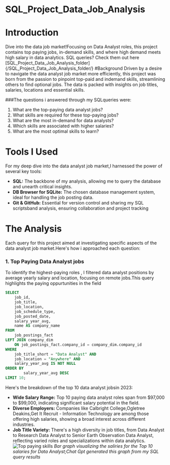 # SQL_Project_Data_Job_Analysis

# Introduction
Dive into the data job market!Focusing on Data Analyst roles, this project contains top paying jobs, in-demand skills, and where high demand meets high salary in data analytics.
SQL queries? Check them out here [SQL_Project_Data_Job_Analysis_folder]{/SQL_Project_Data_Job_Analysis_folder/}
#Background
Driven by a desire to navigate the data analyst job market more efficiently, this project was born from the passion to pinpoint top-paid and indemand skills, streamlining others to find optional jobs.
The data is packed with insights on job titles, salaries, locations and essential skills.

###The questions i answered through my SQLqueries were:

1. What are the top-paying data analyst jobs?
2. What skills are required for these top-paying jobs?
3. What are the most in-demand for data analysts?
4. Which skills are associated with higher salaries?
5. What are the most optimal skills to learn?

# Tools I Used
For my deep dive into the data analyst job market,I harnessed the power of several key tools:

- **SQL:** The backbone of my analysis, allowing me to query the database and unearth critical insights.
- **DB Browser for SQLite:** The chosen database management system, ideal for handling the job posting data.
- **Git & GitHub:** Essential for version control and sharing my SQL scriptsband analysis, ensuring collaboration and project tracking

# The Analysis
Each query for this project aimed at investigating specific aspects of the data analyst job market.Here's how i approached each question:

### 1. Top Paying Data Analyst jobs
To identify the highest-paying roles , I filtered data analyst positions by average yearly salary and location, focusing on remote jobs.This query highlights the paying oppurtunities in the field
```sql
SELECT 
	job_id,
	job_title,
	job_location,
	job_schedule_type,
	job_posted_date,
	salary_year_avg,
	name AS company_name
FROM 
	job_postings_fact 
LEFT JOIN company_dim 
	ON job_postings_fact.company_id = company_dim.company_id	
WHERE 
	job_title_short = "Data Analyst" AND
	job_location = "Anywhere" AND
	salary_year_avg IS NOT NULL
ORDER BY
		salary_year_avg DESC
LIMIT 10;
```
Here's the breakdown of the top 10 data analyst jobsin 2023:
- **Wide Salary Range:** Top 10 paying data analyst roles span from $97,000 to $99,000, indicating significant salary potential in the field.
- **Diverse Employers:** Companies like Calbright College,Ogletree Deakins,Get It Recruit - Information Technology are among those offering high salaries, showing a broad interest across different industries.
- **Job Title Variety:** There's a high diversity in job titles, from Data Analyst to Research Data Analyst to Senior Earth Observation Data Analyst, reflecting varied roles and specializations within data analytics.
![Top paying skills](https://files.oaiusercontent.com/file-L2PrvdPvVTRfZzB4Jj5TMp?se=2025-03-24T22%3A22%3A45Z&sp=r&sv=2024-08-04&sr=b&rscc=max-age%3D299%2C%20immutable%2C%20private&rscd=attachment%3B%20filename%3D558aed03-a7aa-4233-9c41-d699938125f0&sig=dgqmsGGNpChqEe1oUQmchqC6z2k0QwlZyYCwh94srug%3D)
*Bar graph visualizing the saliries for the Top 10 salaries for Data Analyst;Chat Gpt generated this graph from my SQL query results*



